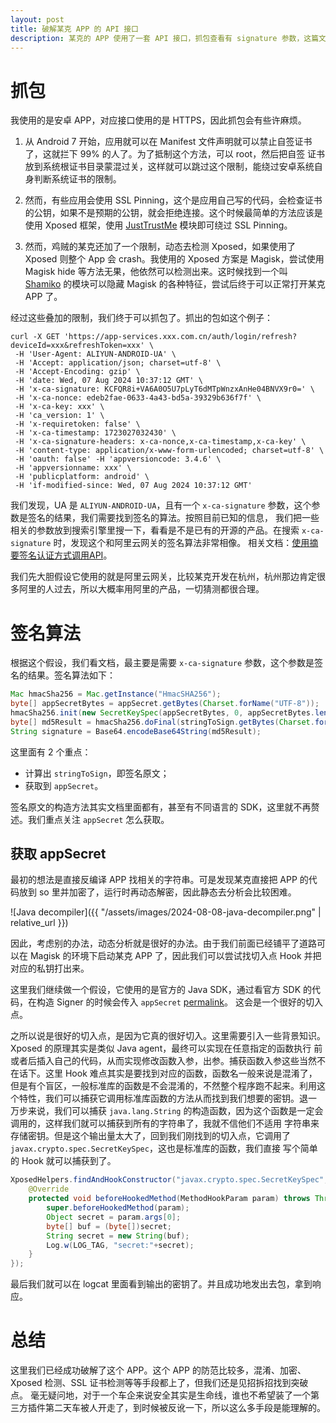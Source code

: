 ```yaml
---
layout: post
title: 破解某克 APP 的 API 接口
description: 某克的 APP 使用了一套 API 接口，抓包查看有 signature 参数，这篇文章将介绍如何破解这个参数
---
```


# 抓包

我使用的是安卓 APP，对应接口使用的是 HTTPS，因此抓包会有些许麻烦。

1. 从 Android 7 开始，应用就可以在 Manifest 文件声明就可以禁止自签证书了，这就拦下 99% 的人了。为了抵制这个方法，可以 root，然后把自签
  证书放到系统根证书目录蒙混过关，这样就可以跳过这个限制，能绕过安卓系统自身判断系统证书的限制。

2. 然而，有些应用会使用 SSL Pinning，这个是应用自己写的代码，会检查证书的公钥，如果不是预期的公钥，就会拒绝连接。这个时候最简单的方法应该是
  使用 Xposed 框架，使用 [JustTrustMe](https://github.com/Fuzion24/JustTrustMe) 模块即可绕过 SSL Pinning。

3. 然而，鸡贼的某克还加了一个限制，动态去检测 Xposed，如果使用了 Xposed 则整个 App 会 crash。我使用的 Xposed 方案是 Magisk，尝试使用
  Magisk hide 等方法无果，他依然可以检测出来。这时候找到一个叫 [Shamiko](https://www.magiskmodule.com/shamiko-magisk-module/)
  的模块可以隐藏 Magisk 的各种特征，尝试后终于可以正常打开某克 APP 了。

经过这些叠加的限制，我们终于可以抓包了。抓出的包如这个例子：

```shell
curl -X GET 'https://app-services.xxx.com.cn/auth/login/refresh?deviceId=xxx&refreshToken=xxx' \
 -H 'User-Agent: ALIYUN-ANDROID-UA' \
 -H 'Accept: application/json; charset=utf-8' \
 -H 'Accept-Encoding: gzip' \
 -H 'date: Wed, 07 Aug 2024 10:37:12 GMT' \
 -H 'x-ca-signature: KCFQR8i+VA6A0O5U7pLyT6dMTpWnzxAnHe04BNVX9r0=' \
 -H 'x-ca-nonce: edeb2fae-0633-4a43-bd5a-39329b636f7f' \
 -H 'x-ca-key: xxx' \
 -H 'ca_version: 1' \
 -H 'x-requiretoken: false' \
 -H 'x-ca-timestamp: 1723027032430' \
 -H 'x-ca-signature-headers: x-ca-nonce,x-ca-timestamp,x-ca-key' \
 -H 'content-type: application/x-www-form-urlencoded; charset=utf-8' \
 -H 'oauth: false' -H 'appversioncode: 3.4.6' \
 -H 'appversionname: xxx' \
 -H 'publicplatform: android' \
 -H 'if-modified-since: Wed, 07 Aug 2024 10:37:12 GMT'
```

我们发现，UA 是 `ALIYUN-ANDROID-UA`，且有一个 `x-ca-signature` 参数，这个参数是签名的结果，我们需要找到签名的算法。按照目前已知的信息，
我们把一些相关的参数放到搜索引擎里搜一下，看看是不是已有的开源的产品。在搜索 `x-ca-signature` 时，发现这个和阿里云网关的签名算法非常相像。
相关文档：[使用摘要签名认证方式调用API](https://www.alibabacloud.com/help/zh/api-gateway/traditional-api-gateway/user-guide/use-digest-authentication-to-call-an-api)。

我们先大胆假设它使用的就是阿里云网关，比较某克开发在杭州，杭州那边肯定很多阿里的人过去，所以大概率用阿里的产品，一切猜测都很合理。

# 签名算法

根据这个假设，我们看文档，最主要是需要 `x-ca-signature` 参数，这个参数是签名的结果。签名算法如下：

```java
Mac hmacSha256 = Mac.getInstance("HmacSHA256");
byte[] appSecretBytes = appSecret.getBytes(Charset.forName("UTF-8"));
hmacSha256.init(new SecretKeySpec(appSecretBytes, 0, appSecretBytes.length, "HmacSHA256"));
byte[] md5Result = hmacSha256.doFinal(stringToSign.getBytes(Charset.forName("UTF-8")));
String signature = Base64.encodeBase64String(md5Result);
```

这里面有 2 个重点：

- 计算出 `stringToSign`，即签名原文；
- 获取到 `appSecret`。

签名原文的构造方法其实文档里面都有，甚至有不同语言的 SDK，这里就不再赘述。我们重点关注 `appSecret` 怎么获取。

## 获取 appSecret

最初的想法是直接反编译 APP 找相关的字符串。可是发现某克直接把 APP 的代码放到 so 里并加密了，运行时再动态解密，因此静态去分析会比较困难。

![Java decompiler]({{ "/assets/images/2024-08-08-java-decompiler.png" | relative_url }})

因此，考虑别的办法，动态分析就是很好的办法。由于我们前面已经铺平了道路可以在 Magisk 的环境下启动某克 APP 了，因此我们可以尝试找切入点 Hook
并把对应的私钥打出来。

这里我们继续做一个假设，它使用的是官方的 Java SDK，通过看官方 SDK 的代码，在构造 Signer 的时候会传入 `appSecret` 
[permalink](https://github.com/aliyun/apigateway-sdk-core/blob/13fb5ee76a3c9241972a023193a6f3381ecf18e3/src/main/java/com/alibaba/cloudapi/sdk/signature/HMacSHA256SignerFactory.java#L45)。
这会是一个很好的切入点。

之所以说是很好的切入点，是因为它真的很好切入。这里需要引入一些背景知识。Xposed 的原理其实是类似 Java agent，最终可以实现在任意指定的函数执行
前或者后插入自己的代码，从而实现修改函数入参，出参。捕获函数入参这些当然不在话下。这里 Hook 难点其实是要找到对应的函数，函数名一般来说是混淆了，
但是有个盲区，一般标准库的函数是不会混淆的，不然整个程序跑不起来。利用这个特性，我们可以捕获它调用标准库函数的方法从而找到我们想要的密钥。退一
万步来说，我们可以捕获 `java.lang.String` 的构造函数，因为这个函数是一定会调用的，这样我们就可以捕获到所有的字符串了，我就不信他们不适用
字符串来存储密钥。但是这个输出量太大了，回到我们刚找到的切入点，它调用了 `javax.crypto.spec.SecretKeySpec`，这也是标准库的函数，我们直接
写个简单的 Hook 就可以捕获到了。

```java
XposedHelpers.findAndHookConstructor("javax.crypto.spec.SecretKeySpec", lpparam.classLoader, "byte[]", "int", "int", String.class, new XC_MethodHook() {
    @Override
    protected void beforeHookedMethod(MethodHookParam param) throws Throwable {
        super.beforeHookedMethod(param);
        Object secret = param.args[0];
        byte[] buf = (byte[])secret;
        String secret = new String(buf);
        Log.w(LOG_TAG, "secret:"+secret);
    }
});
```

最后我们就可以在 logcat 里面看到输出的密钥了。并且成功地发出去包，拿到响应。

# 总结

这里我们已经成功破解了这个 APP。这个 APP 的防范比较多，混淆、加密、Xposed 检测、SSL 证书检测等等手段都上了，但我们还是见招拆招找到突破点。
毫无疑问地，对于一个车企来说安全其实是生命线，谁也不希望装了一个第三方插件第二天车被人开走了，到时候被反讹一下，所以这么多手段是能理解的。
